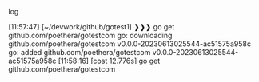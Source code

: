 log

[11:57:47] [~/devwork/github/gotest1] ❱❱❱ go get github.com/poethera/gotestcom
go: downloading github.com/poethera/gotestcom v0.0.0-20230613025544-ac51575a958c
go: added github.com/poethera/gotestcom v0.0.0-20230613025544-ac51575a958c
[11:58:16] [cost 12.776s] go get github.com/poethera/gotestcom
